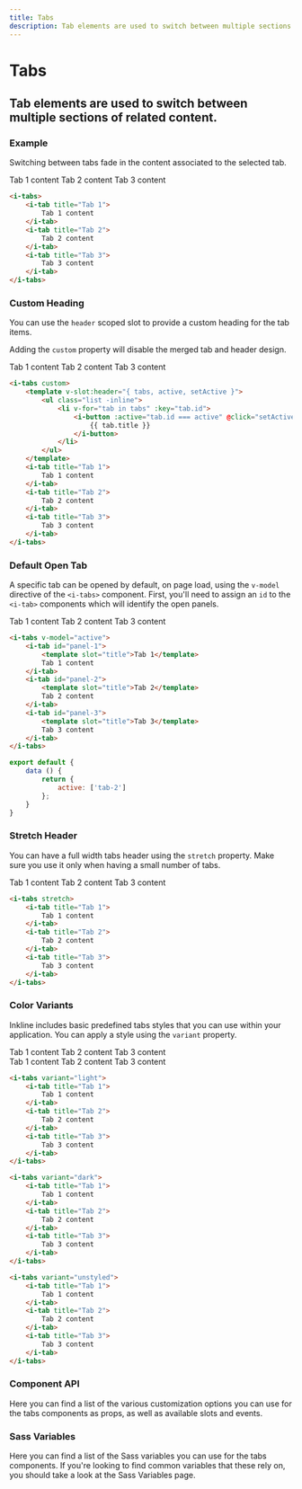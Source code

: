 ```yaml
---
title: Tabs
description: Tab elements are used to switch between multiple sections of related content. 
---
```


# Tabs
## Tab elements are used to switch between multiple sections of related content. 

### Example
Switching between tabs fade in the content associated to the selected tab. 

<i-code title="Tabs Example">
<i-tab type="preview">
<i-tabs>
    <i-tab title="Tab 1">
        Tab 1 content
    </i-tab>
    <i-tab title="Tab 2">
        Tab 2 content
    </i-tab>
    <i-tab title="Tab 3">
        Tab 3 content
    </i-tab>
</i-tabs>

</i-tab>
<i-tab type="html">

~~~html
<i-tabs>
    <i-tab title="Tab 1">
        Tab 1 content
    </i-tab>
    <i-tab title="Tab 2">
        Tab 2 content
    </i-tab>
    <i-tab title="Tab 3">
        Tab 3 content
    </i-tab>
</i-tabs>
~~~

</i-tab>
</i-code>

### Custom Heading
You can use the `header` scoped slot to provide a custom heading for the tab items. 

<i-alert variant="info" class="-code _margin-bottom-1">
    <template slot="icon"><i-icon icon="info" class="h4"></i-icon></template>
    <p>Adding the <code>custom</code> property will disable the merged tab and header design.</p>
</i-alert>

<i-code title="Custom Tabs Heading">
<i-tab type="preview">
    <i-tabs custom>
        <template v-slot:header="{ tabs, active, setActive }">
            <ul class="list -inline">
                <li v-for="tab in tabs" :key="tab.id">
                    <i-button :active="tab.id === active" @click="setActive(tab)" class="_margin-bottom-0">
                        {{ tab.title }}
                    </i-button>
                </li>
            </ul>
        </template>
        <i-tab title="Tab 1">
            Tab 1 content
        </i-tab>
        <i-tab title="Tab 2">
            Tab 2 content
        </i-tab>
        <i-tab title="Tab 3">
            Tab 3 content
        </i-tab>
    </i-tabs>
</i-tab>
<i-tab type="html">

<div v-pre>

~~~html
<i-tabs custom>
    <template v-slot:header="{ tabs, active, setActive }">
        <ul class="list -inline">
            <li v-for="tab in tabs" :key="tab.id">
                <i-button :active="tab.id === active" @click="setActive(tab)">
                    {{ tab.title }}
                </i-button>
            </li>
        </ul>
    </template>
    <i-tab title="Tab 1">
        Tab 1 content
    </i-tab>
    <i-tab title="Tab 2">
        Tab 2 content
    </i-tab>
    <i-tab title="Tab 3">
        Tab 3 content
    </i-tab>
</i-tabs>
~~~

</div>

</i-tab>
</i-code>

### Default Open Tab
A specific tab can be opened by default, on page load, using the `v-model` directive of the `<i-tabs>` component. First, you'll need to assign an `id` to the `<i-tab>` components which will identify the open panels.
 
<i-code title="Default Open Tab">
<i-tab type="preview">
    <i-tabs v-model="active">
        <i-tab id="tab-1" title="Tab 1">
            Tab 1 content
        </i-tab>
        <i-tab id="tab-2" title="Tab 2">
            Tab 2 content
        </i-tab>
        <i-tab id="tab-3" title="Tab 3">
            Tab 3 content
        </i-tab>
    </i-tabs>
</i-tab>
<i-tab type="html">

~~~html
<i-tabs v-model="active">
    <i-tab id="panel-1">
        <template slot="title">Tab 1</template>
        Tab 1 content
    </i-tab>
    <i-tab id="panel-2">
        <template slot="title">Tab 2</template>
        Tab 2 content
    </i-tab>
    <i-tab id="panel-3">
        <template slot="title">Tab 3</template>
        Tab 3 content
    </i-tab>
</i-tabs>
~~~

</i-tab>
<i-tab type="js">

~~~js
export default {
    data () {
        return {
            active: ['tab-2']
        };
    }
}
~~~

</i-tab>
</i-code>

### Stretch Header
You can have a full width tabs header using the `stretch` property. Make sure you use it only when having a small number of tabs.

<i-code title="Stretch Tabs Header Example">
<i-tab type="preview">
    <i-tabs stretch>
        <i-tab title="Tab 1">
            Tab 1 content
        </i-tab>
        <i-tab title="Tab 2">
            Tab 2 content
        </i-tab>
        <i-tab title="Tab 3">
            Tab 3 content
        </i-tab>
    </i-tabs>
</i-tab>
<i-tab type="html">

~~~html
<i-tabs stretch>
    <i-tab title="Tab 1">
        Tab 1 content
    </i-tab>
    <i-tab title="Tab 2">
        Tab 2 content
    </i-tab>
    <i-tab title="Tab 3">
        Tab 3 content
    </i-tab>
</i-tabs>
~~~

</i-tab>
</i-code>


### Color Variants
Inkline includes basic predefined tabs styles that you can use within your application. You can apply a style using the `variant` property.

<i-code title="Tab Variants">
<i-tab type="preview">
    <i-tabs variant="light">
        <i-tab title="Tab 1">
            Tab 1 content
        </i-tab>
        <i-tab title="Tab 2">
            Tab 2 content
        </i-tab>
        <i-tab title="Tab 3">
            Tab 3 content
        </i-tab>
    </i-tabs>
    <div class="_margin-top-1">
        <i-tabs variant="dark">
            <i-tab title="Tab 1">
                Tab 1 content
            </i-tab>
            <i-tab title="Tab 2">
                Tab 2 content
            </i-tab>
            <i-tab title="Tab 3">
                Tab 3 content
            </i-tab>
        </i-tabs>
    </div>
</i-tab>
<i-tab type="html">

~~~html
<i-tabs variant="light">
    <i-tab title="Tab 1">
        Tab 1 content
    </i-tab>
    <i-tab title="Tab 2">
        Tab 2 content
    </i-tab>
    <i-tab title="Tab 3">
        Tab 3 content
    </i-tab>
</i-tabs>
~~~

~~~html
<i-tabs variant="dark">
    <i-tab title="Tab 1">
        Tab 1 content
    </i-tab>
    <i-tab title="Tab 2">
        Tab 2 content
    </i-tab>
    <i-tab title="Tab 3">
        Tab 3 content
    </i-tab>
</i-tabs>
~~~

~~~html
<i-tabs variant="unstyled">
    <i-tab title="Tab 1">
        Tab 1 content
    </i-tab>
    <i-tab title="Tab 2">
        Tab 2 content
    </i-tab>
    <i-tab title="Tab 3">
        Tab 3 content
    </i-tab>
</i-tabs>
~~~
</i-tab>
</i-code>


### Component API
Here you can find a list of the various customization options you can use for the tabs components as props, as well as available slots and events.

<i-code title="Tabs API" markup="i-tabs" expanded link="https://github.com/inkline/inkline/tree/master/packages/inkline/src/components/ITabs">
    <i-tab type="props">
        <api-table>
            <api-table-row>
                <template slot="property">custom</template>
                <template slot="description">Sets the tabs to have a custom design.</template>
                <template slot="type"><code>Boolean</code></template>
                <template slot="values"><code>true</code>, <code>false</code></template>
                <template slot="default"><code>false</code></template>
            </api-table-row>
            <api-table-row>
                <template slot="property">stretch</template>
                <template slot="description">Sets the tabs header to be stretched across the whole tabs body width.</template>
                <template slot="type"><code>Boolean</code></template>
                <template slot="values"><code>true</code>, <code>false</code></template>
                <template slot="default"><code>false</code></template>
            </api-table-row>
            <api-table-row>
                <template slot="property">value</template>
                <template slot="description">Sets the default active tab. To be used together with the <code>v-model</code> directive.</template>
                <template slot="type">String</template>
                <template slot="values"></template>
                <template slot="default"><code>null</code></template>
            </api-table-row>
            <api-table-row>
                <template slot="property">variant</template>
                <template slot="description">Sets the color variant of the tabs component.</template>
                <template slot="type"><code>String</code></template>
                <template slot="values"><code>light</code>, <code>dark</code>, <code>unstyled</code></template>
                <template slot="default"><code>light</code></template>
            </api-table-row>
        </api-table>
    </i-tab>
    <i-tab type="slots">
        <api-table>
            <api-table-row>
                <template slot="slot">default</template>
                <template slot="description">Slot for tabs default content.</template>
            </api-table-row>
            <api-table-row>
                <template slot="slot">header</template>
                <template slot="description">Scoped slot for tabs header.</template>
            </api-table-row>
        </api-table>
    </i-tab>
    <i-tab type="events">
        <api-table>
            <api-table-row>
                <template slot="event">input</template>
                <template slot="description">Emitted when a tab is selected.</template>
                <template slot="type"><code>(active: String) => {}</code></template>
            </api-table-row>
        </api-table>
    </i-tab>
</i-code>

<i-code title="Tab Item API" markup="i-tab" expanded link="https://github.com/inkline/inkline/tree/master/packages/inkline/src/components/ITab">
    <i-tab type="props">
        <api-table>
            <api-table-row>
                <template slot="property">title</template>
                <template slot="description">Sets the title of the tab.</template>
                <template slot="type"><code>String</code></template>
                <template slot="values"></template>
                <template slot="default"></template>
            </api-table-row>
            <api-table-row>
                <template slot="property">id</template>
                <template slot="description">Sets the identifier of the tab.</template>
                <template slot="type"><code>String</code></template>
                <template slot="values"></template>
                <template slot="default"><code>tab-&lt;uid&gt;</code></template>
            </api-table-row>
        </api-table>
    </i-tab>
    <i-tab type="slots">
        <api-table>
            <api-table-row>
                <template slot="slot">default</template>
                <template slot="description">Slot for tabdefault content.</template>
            </api-table-row>
        </api-table>
    </i-tab>
</i-code>

### Sass Variables
Here you can find a list of the Sass variables you can use for the tabs components. If you're looking to find common variables that these rely on, you should take a look at the <nuxt-link :to="{ name: 'docs-core-sass-variables' }">Sass Variables</nuxt-link> page.

<i-code title="Tabs" expanded>
    <i-tab type="scss">
        <api-table>
            <api-table-row>
                <template slot="property">$tabs-border-radius</template>
                <template slot="default"><code>$border-radius-md</code></template>
            </api-table-row>
            <api-table-row>
                <template slot="property">$tabs-body-padding</template>
                <template slot="default"><code>$spacer</code></template>
            </api-table-row>
            <api-table-row>
                <template slot="property">$tabs-color-for-light-variant</template>
                <template slot="default"><code>$color-for-light-variant</code></template>
            </api-table-row>
            <api-table-row>
                <template slot="property">$tabs-color-for-dark-variant</template>
                <template slot="default"><code>$color-for-dark-variant</code></template>
            </api-table-row>
            <api-table-row>
                <template slot="property">$tabs-variant-{variant}</template>
                <template slot="default"><code>tabs-variant($color-{variant})</code></template>
            </api-table-row>
            <api-table-row>
                <template slot="property">$tabs-variants</template>
<template slot="default-row">
                
~~~scss
(
    light: $tabs-variant-light,
    dark: $tabs-variant-dark
)
~~~
                
</template>
            </api-table-row>
            <api-table-row>
                <template slot="function">tabs-variant</template>
<template slot="default-row">
                
~~~scss
@function tabs-variant($variant) {
    $tabs-variant-color: variant-color-by-luminance($variant, $tabs-color-for-light-variant, $tabs-color-for-dark-variant);
    $tabs-variant-border-color: variant-color-by-luminance($variant, $border-color-dark, $border-color-light);
    $tabs-variant-background: $variant;

    $variant-map: (
        color: $tabs-variant-color,
        background: $tabs-variant-background,
        border-color: $tabs-variant-border-color,
    );

    @return $variant-map;
}
~~~
                
</template>
            </api-table-row>
        </api-table>
    </i-tab>
</i-code> 
